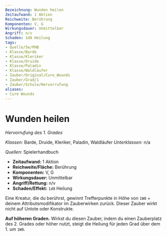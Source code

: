 ```yaml
---
Bezeichnung: Wunden heilen
Zeitaufwand: 1 Aktion
Reichweite: Berührung
Komponenten: V, G
Wirkungsdauer: Unmittelbar
Angriff: n/v
Schaden: 1d8 Heilung
tags:
- Quelle/5e/PHB
- Klasse/Barde
- Klasse/Kleriker
- Klasse/Druide
- Klasse/Paladin
- Klasse/Waldläufer
- Zauber/Original/Cure_Wounds
- Zauber/Grad/1
- Zauber/Schule/Hervorrufung
aliases:
- Cure Wounds
---
```

# Wunden heilen
_Hervorrufung des 1. Grades_

_Klassen:_ Barde, Druide, Kleriker, Paladin, Waldläufer
_Unterklassen:_  n/a

_Quellen:_ Spielerhandbuch

- **Zeitaufwand:** 1 Aktion
- **Reichweite/Fläche:** Berührung
- **Komponenten:** V, G
- **Wirkungsdauer:** Unmittelbar
- **Angriff/Rettung:** n/v
- **Schaden/Effekt:**  `1d8` Heilung

Eine Kreatur, die du berührst, gewinnt Trefferpunkte in Höhe von `1W8` + deinem Attributsmodifikator im Zauberwirken zurück. Dieser Zauber wirkt nicht auf Untote oder Konstrukte. 

**Auf höheren Graden.** Wirkst du diesen Zauber, indem du einen Zauberplatz des 2. Grades oder höher nutzt, steigt die Heilung für jeden Grad über dem 1. um `1W8`.